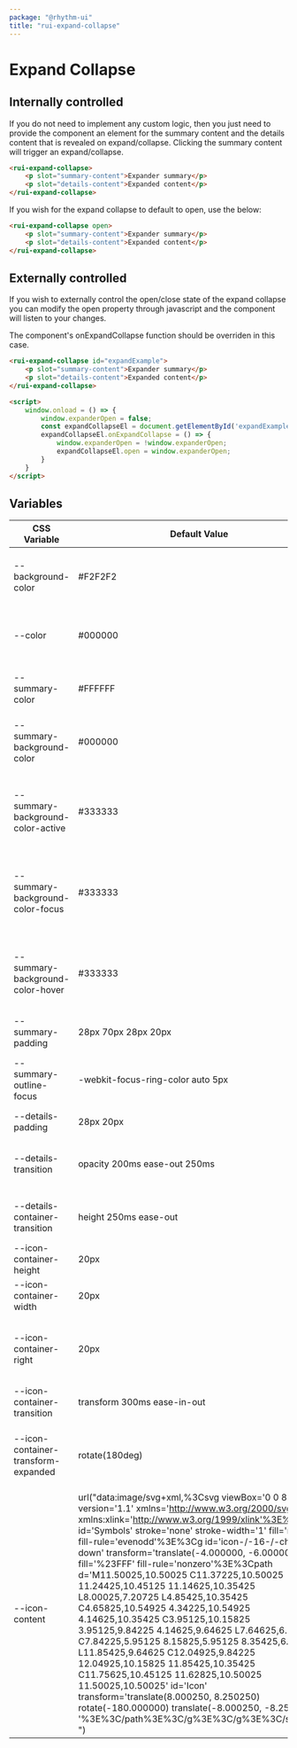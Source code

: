 ```yaml
---
package: "@rhythm-ui"
title: "rui-expand-collapse"
---
```


# Expand Collapse

## Internally controlled
If you do not need to implement any custom logic, then you just need to provide the component an element for the summary content and the details content that is revealed on expand/collapse. Clicking the summary content will trigger an expand/collapse.

```html preview
<rui-expand-collapse>
    <p slot="summary-content">Expander summary</p>
    <p slot="details-content">Expanded content</p>
</rui-expand-collapse>
```

If you wish for the expand collapse to default to open, use the below:
```html preview
<rui-expand-collapse open>
    <p slot="summary-content">Expander summary</p>
    <p slot="details-content">Expanded content</p>
</rui-expand-collapse>
```

## Externally controlled
If you wish to externally control the open/close state of the expand collapse
you can modify the open property through javascript and the component will listen to your changes. 

The component's onExpandCollapse function should be overriden in this case.

```html
<rui-expand-collapse id="expandExample">
    <p slot="summary-content">Expander summary</p>
    <p slot="details-content">Expanded content</p>
</rui-expand-collapse>

<script>
    window.onload = () => {
        window.expanderOpen = false;
        const expandCollapseEl = document.getElementById('expandExample');
        expandCollapseEl.onExpandCollapse = () => {
            window.expanderOpen = !window.expanderOpen;
            expandCollapseEl.open = window.expanderOpen;
        }
    }
</script>
```

 ## Variables

| CSS Variable | Default Value | Description |
| --- | --- | --- |
| --background-color | #F2F2F2 | The base background colour for the expand collapse  | 
| --color | #000000 | The base text colour for the expand collapse  | 
| --summary-color | #FFFFFF | The summary section text colour  | 
| --summary-background-color | #000000 | The summary section background colour  | 
| --summary-background-color-active | #333333 | The summary section background colour when active  | 
| --summary-background-color-focus | #333333 | The summary section background colour when focused  | 
| --summary-background-color-hover | #333333 | The summary section background colour when hovered  | 
| --summary-padding | 28px 70px 28px 20px | Summary padding  | 
| --summary-outline-focus | -webkit-focus-ring-color auto 5px | Summary button focus outline styling  | 
| --details-padding | 28px 20px | Details padding  | 
| --details-transition | opacity 200ms ease-out 250ms | Transition for the details section content  | 
| --details-container-transition | height 250ms ease-out | Transition for the details container  | 
| --icon-container-height | 20px | Height of icon container  | 
| --icon-container-width | 20px | Width of icon container  | 
| --icon-container-right | 20px | Offset of icon container from rightof summary container  | 
| --icon-container-transition | transform 300ms ease-in-out | Transition for the icon container  | 
| --icon-container-transform-expanded | rotate(180deg) | Transform applied to the icon container when expanding  | 
| --icon-content | url("data:image/svg+xml,%3Csvg viewBox='0 0 8 5' version='1.1' xmlns='http://www.w3.org/2000/svg' xmlns:xlink='http://www.w3.org/1999/xlink'%3E%3Cg id='Symbols' stroke='none' stroke-width='1' fill='none' fill-rule='evenodd'%3E%3Cg id='icon-/-16-/-chev-down' transform='translate(-4.000000, -6.000000)' fill='%23FFF' fill-rule='nonzero'%3E%3Cpath d='M11.50025,10.50025 C11.37225,10.50025 11.24425,10.45125 11.14625,10.35425 L8.00025,7.20725 L4.85425,10.35425 C4.65825,10.54925 4.34225,10.54925 4.14625,10.35425 C3.95125,10.15825 3.95125,9.84225 4.14625,9.64625 L7.64625,6.14625 C7.84225,5.95125 8.15825,5.95125 8.35425,6.14625 L11.85425,9.64625 C12.04925,9.84225 12.04925,10.15825 11.85425,10.35425 C11.75625,10.45125 11.62825,10.50025 11.50025,10.50025' id='Icon' transform='translate(8.000250, 8.250250) rotate(-180.000000) translate(-8.000250, -8.250250) '%3E%3C/path%3E%3C/g%3E%3C/g%3E%3C/svg%3E ") | The content of the icon :after element  | 
